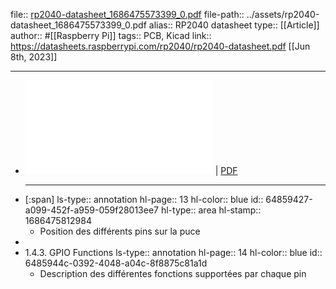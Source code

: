 file:: [rp2040-datasheet_1686475573399_0.pdf](../assets/rp2040-datasheet_1686475573399_0.pdf)
file-path:: ../assets/rp2040-datasheet_1686475573399_0.pdf
alias:: RP2040 datasheet
type:: [[Article]]
author:: #[[Raspberry Pi]]
tags:: PCB, Kicad
link:: https://datasheets.raspberrypi.com/rp2040/rp2040-datasheet.pdf
[[Jun 8th, 2023]]
***

- ![Viewer](../assets/rp2040-datasheet_1686475573399_0.pdf) | [PDF](../assets/rp2040-datasheet_1686475573399_0.pdf)
  ***
- [:span]
  ls-type:: annotation
  hl-page:: 13
  hl-color:: blue
  id:: 64859427-a099-452f-a959-059f28013ee7
  hl-type:: area
  hl-stamp:: 1686475812984
	- Position des différents pins sur la puce
-
- 1.4.3. GPIO Functions
  ls-type:: annotation
  hl-page:: 14
  hl-color:: blue
  id:: 6485944c-0392-4048-a04c-8f8875c81a1d
	- Description des différentes fonctions supportées par chaque pin